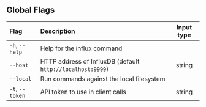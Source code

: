 ## Global Flags

| Flag            | Description                                                                                 | Input type |
|:----------------|:--------------------------------------------------------------------------------------------|:----------:|
| `-h`, `--help`  | Help for the influx command                                                                 |            |
| `--host`        | HTTP address of InfluxDB (default `http://localhost:9999`)                                  | string     |
| `--local`       | Run commands against the local filesystem                                                   |            |
| `-t`, `--token` | API token to use in client calls                                                            | string     |
